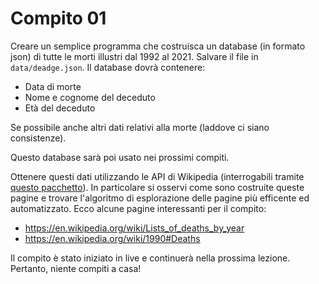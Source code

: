 # Compito 01

Creare un semplice programma che costruisca un database (in formato json) di tutte le morti illustri dal 1992 al 2021. Salvare il file in `data/deadge.json`. Il database dovrà contenere:

- Data di morte
- Nome e cognome del deceduto
- Età del deceduto

Se possibile anche altri dati relativi alla morte (laddove ci siano consistenze).

Questo database sarà poi usato nei prossimi compiti.

Ottenere questi dati utilizzando le API di Wikipedia (interrogabili tramite [questo pacchetto](https://pypi.org/project/Wikipedia-API/)).
In particolare si osservi come sono costruite queste pagine e trovare l'algoritmo di esplorazione delle pagine più efficente ed automatizzato. Ecco alcune pagine interessanti per il compito:

- <https://en.wikipedia.org/wiki/Lists_of_deaths_by_year>
- <https://en.wikipedia.org/wiki/1990#Deaths>

Il compito è stato iniziato in live e continuerà nella prossima lezione. Pertanto, niente compiti a casa!
